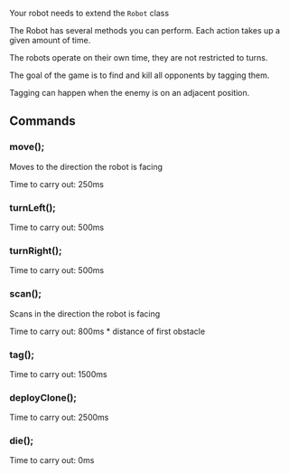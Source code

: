 Your robot needs to extend the ```Robot``` class

The Robot has several methods you can perform.
Each action takes up a given amount of time.

The robots operate on their own time, they are not restricted to turns.

The goal of the game is to find and kill all opponents by tagging them.

Tagging can happen when the enemy is on an adjacent position.

## Commands

### move();

Moves to the direction the robot is facing

Time to carry out: 250ms

### turnLeft();

Time to carry out: 500ms
### turnRight();

Time to carry out: 500ms
### scan();

Scans in the direction the robot is facing

Time to carry out: 800ms * distance of first obstacle
### tag();

Time to carry out: 1500ms
### deployClone();

Time to carry out: 2500ms
### die();

Time to carry out: 0ms
